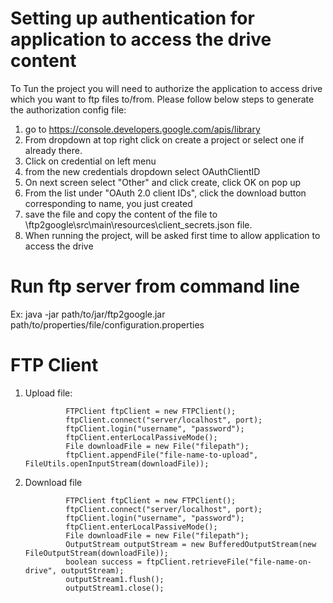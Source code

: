 Setting up authentication for application to access the drive content
=====================================================================

To Tun the project you will need to authorize the application to access drive which you want to ftp files to/from.
Please follow below steps to generate the authorization config file:

1. go to https://console.developers.google.com/apis/library
2. From dropdown at top right click on create a project or select one if already there.
3. Click on credential on left menu
4. from the new credentials dropdown select OAuthClientID
5. On next screen select "Other" and click create, click OK on pop up
6. From the list under "OAuth 2.0 client IDs", click the download button corresponding to name, you just created
7. save the file and copy the content of the file to \ftp2google\src\main\resources\client_secrets.json file.
8. When running the project, will be asked first time to allow application to access the drive

Run ftp server from command line
================================

Ex: java -jar path/to/jar/ftp2google.jar path/to/properties/file/configuration.properties


FTP Client
==========

1) Upload file:

    			FTPClient ftpClient = new FTPClient();
    			ftpClient.connect("server/localhost", port);
    			ftpClient.login("username", "password");
    			ftpClient.enterLocalPassiveMode();
    			File downloadFile = new File("filepath");
    			ftpClient.appendFile("file-name-to-upload", FileUtils.openInputStream(downloadFile));


2) Download file

    			FTPClient ftpClient = new FTPClient();
    			ftpClient.connect("server/localhost", port);
    			ftpClient.login("username", "password");
    			ftpClient.enterLocalPassiveMode();
    			File downloadFile = new File("filepath");
    			OutputStream outputStream = new BufferedOutputStream(new FileOutputStream(downloadFile));
    			boolean success = ftpClient.retrieveFile("file-name-on-drive", outputStream);
                outputStream1.flush();
    			outputStream1.close();
